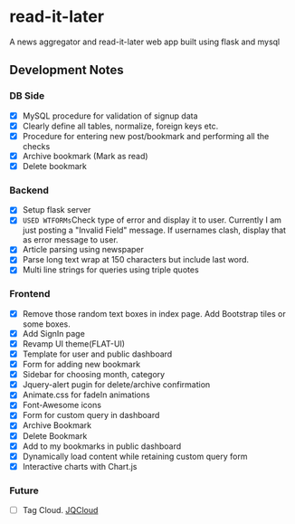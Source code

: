 # read-it-later
A news aggregator and read-it-later web app built using flask and mysql

## Development Notes

### DB Side
 - [x] MySQL procedure for validation of signup data
 - [x] Clearly define all tables, normalize, foreign keys etc.
 - [x] Procedure for entering new post/bookmark and performing all the checks
 - [x] Archive bookmark (Mark as read)
 - [x] Delete bookmark
 
### Backend 
 - [x] Setup flask server
 - [x] `USED WTFORMs`Check type of error and display it to user. Currently I am just posting a "Invalid
   Field" message. If usernames clash, display that as error message to user.
 - [x] Article parsing using newspaper
 - [x] Parse long text wrap at 150 characters but include last word.
 - [x] Multi line strings for queries using triple quotes

### Frontend
 - [x] Remove those random text boxes in index page. Add Bootstrap tiles or some
   boxes.
 - [x] Add SignIn page
 - [x] Revamp UI theme(FLAT-UI)
 - [x] Template for user and public dashboard
 - [x] Form for adding new bookmark
 - [x] Sidebar for choosing month, category
 - [x] Jquery-alert pugin for delete/archive confirmation
 - [x] Animate.css for fadeIn animations
 - [x] Font-Awesome icons
 - [x] Form for custom query in dashboard
 - [x] Archive Bookmark
 - [x] Delete Bookmark
 - [x] Add to my bookmarks in public dashboard
 - [x] Dynamically load content while retaining custom query form 
 - [x] Interactive charts with Chart.js

### Future
 - [ ] Tag Cloud. [JQCloud](http://primegap.net/2011/03/04/jqcloud-a-jquery-plugin-to-build-neat-word-clouds/)
